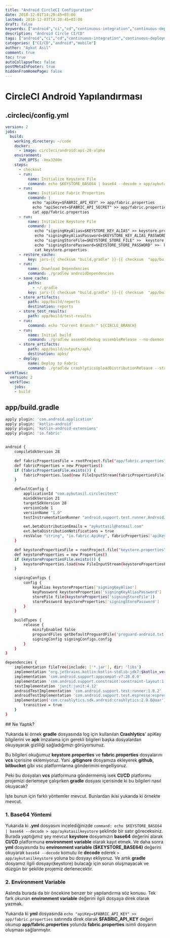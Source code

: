 ```yaml
---
title: "Android CircleCI Configuration"
date: 2018-12-01T14:20:45+03:00
lastmod: 2018-12-03T14:20:45+03:00
draft: false
keywords: ["android","ci","cd","continuous-integration","continuous-deployment","circleci","build","test","deployment"]
description: "Android Circle CI/CD"
tags: ["android","ci","cd","continuous-integration","continuous-deployment","circleci","build","test","deployment"]
categories: ["CI/CD","android","mobile"]
author: "Aykut Asil"
comment: true
toc: true
autoCollapseToc: false
postMetaInFooter: true
hiddenFromHomePage: false
---
```


# CircleCI Android Yapılandırması

## .circleci/config.yml

```yml
version: 2
jobs:
  build:
    working_directory: ~/code
    docker:
      - image: circleci/android:api-28-alpha
    environment:
      JVM_OPTS: -Xmx3200m
    steps:
      - checkout
      - run:
          name: Initialize Keystore File
          command: echo $KEYSTORE_BASE64 | base64 --decode > app/aykutasilkeystore
      - run:
          name: Initialize Fabric Properties
          command: |
            echo "apiKey=$FABRIC_API_KEY" >> app/fabric.properties
            echo "apiSecret=$FABRIC_API_SECRET" >> app/fabric.properties
            cat app/fabric.properties
      - run:
          name: Initialize Keystore File
          command: |
             echo "signingKeyAlias=$KEYSTORE_KEY_ALIAS" >> keystore.properties
             echo "signingKeyAliasPassword=$KEYSTORE_KEY_ALIAS_PASSWORD" >>  keystore.properties
             echo "signingStoreFile=$KEYSTORE_STORE_FILE" >>  keystore.properties
             echo "signingStorePassword=$KEYSTORE_STORE_PASSWORD" >>  keystore.properties
             cat keystore.properties
      - restore_cache:
          key: jars-{{ checksum "build.gradle" }}-{{ checksum  "app/build.gradle" }}
      - run:
          name: Download Dependencies
          command: ./gradlew androidDependencies
      - save_cache:
          paths:
            - ~/.gradle
          key: jars-{{ checksum "build.gradle" }}-{{ checksum  "app/build.gradle" }}
      - store_artifacts:
          path: app/build/reports
          destination: reports
      - store_test_results:
          path: app/build/test-results
      - run:
          command: echo "Current Branch:" ${CIRCLE_BRANCH}
      - run:
          name: Initial build
          command: ./gradlew assembleDebug assembleRelease --no-daemon --stacktrace
      - store_artifacts:
          path: app/build/outputs/apk/
          destination: apks/
      - deploy:
          name: Deploy to Fabric
          command: ./gradlew crashlyticsUploadDistributionRelease --stacktrace --debug --no-daemon
workflows:
  version: 2
  workflow:
    jobs:
    - build
```

## app/build.gradle

```bash
apply plugin: 'com.android.application'
apply plugin: 'kotlin-android'
apply plugin: 'kotlin-android-extensions'
apply plugin: 'io.fabric'


android {
    compileSdkVersion 28

    def fabricPropertiesFile = rootProject.file("app/fabric.properties")
    def fabricProperties = new Properties()
    if (fabricPropertiesFile.exists()) {
        fabricProperties.load(new FileInputStream(fabricPropertiesFile))
    }

    defaultConfig {
        applicationId "com.aykutasil.circlecitest"
        minSdkVersion 21
        targetSdkVersion 28
        versionCode 1
        versionName "1.0"
        testInstrumentationRunner "android.support.test.runner.AndroidJUnitRunner"

        ext.betaDistributionEmails = "aykuttasil@hotmail.com"
        ext.betaDistributionNotifications = true
        resValue "string", "io.fabric.ApiKey", fabricProperties['apiKey']
    }

    def keystorePropertiesFile = rootProject.file("keystore.properties")
    def keystoreProperties = new Properties()
    if (keystorePropertiesFile.exists()) {
        keystoreProperties.load(new FileInputStream(keystorePropertiesFile))
    }

    signingConfigs {
        config {
            keyAlias keystoreProperties['signingKeyAlias']
            keyPassword keystoreProperties['signingKeyAliasPassword']
            storeFile file(keystoreProperties['signingStoreFile'])
            storePassword keystoreProperties['signingStorePassword']
        }
    }

    buildTypes {
        release {
            minifyEnabled false
            proguardFiles getDefaultProguardFile('proguard-android.txt'), 'proguard-rules.pro'
            signingConfig signingConfigs.config
        }
    }
}

dependencies {
    implementation fileTree(include: ['*.jar'], dir: 'libs')
    implementation "org.jetbrains.kotlin:kotlin-stdlib-jdk7:$kotlin_version"
    implementation 'com.android.support:appcompat-v7:28.0.0'
    implementation 'com.android.support.constraint:constraint-layout:1.1.3'
    testImplementation 'junit:junit:4.12'
    androidTestImplementation 'com.android.support.test:runner:1.0.2'
    androidTestImplementation 'com.android.support.test.espresso:espresso-core:3.0.2'
    implementation('com.crashlytics.sdk.android:crashlytics:2.9.6@aar') {
        transitive = true
    }
}
```

## Ne Yaptık?

Yukarıda ki örnek **gradle** dosyasında log için kullanılan **Crashlytics**' apiKey bilgilerini ve **apk** imzalama için gerekli bilgileri başka dosyalardan okuyayarak gizliliği sağladığımızı görüyorsunuz.

Bu bilgileri okuğumuz **keystore.properties** ve **fabric.properties** dosyalarını **vcs** içerisine eklemiyoruz. Yani **.gitignore** dosyamıza ekleyerek **github, bitbucket** gibi vsc platformlarına gönderimini engelliyoruz.

Peki bu dosyaları **vcs** platformuna göndermemiş isek **CI/CD** platformu projemizi derlemeye çalışırken **gradle** dosyası içerisinde ki bu bilgileri nasıl okuyacak?

İşte bunun için farklı yöntemler mevcut. Bunlardan ikisi yukarıda ki örnekte mevcut.

### 1. Base64 Yöntemi

Yukarıda ki **.yml** dosyasını incelediğinizde `command: echo $KEYSTORE_BASE64 | base64 --decode > app/aykutasilkeystore` şeklinde bir satır göreceksiniz. Burada yaptığımız şey mevcut **keystore** dosyamızın **base64** değerini alarak **CI/CD** platformuna **environment variable** olarak kayıt etmek. Ve daha sonra **yml** dosyasında bu **environment variable ($KEYSTORE_BASE64)** değerini okuyarak `base64 --decode` komutu ile **decode** ederek `> app/aykutasilkeystore` yoluna bu dosyayı ekliyoruz. Ve artık **gradle** dosyamız ilgili dosyayı(keystore) bulacağı için sorun oluşmayacak ve düzgün bir şekilde projemiz derlenecektir.

### 2. Environment Variable

Aslında burada da bir öncekine benzer bir yapılandırma söz konusu. Tek fark okunan **environment variable** değerini ilgili dosyaya direk olarak yazmak.

Yukarıda ki **yml** dosyasında `echo "apiKey=$FABRIC_API_KEY" >> app/fabric.properties` satırında direk olarak **$FABRIC_API_KEY** değeri okunup **app/fabric.properties** yolunda **fabric.properties** isimli dosyanın oluşması sağlanmıştır.